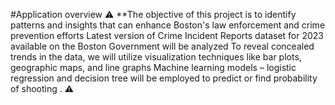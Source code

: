 #Application overview
⚠ **The objective of this project is to identify patterns and insights that can enhance Boston's law enforcement and crime prevention efforts
Latest version of Crime Incident Reports dataset for 2023 available on the Boston Government will be analyzed
To reveal concealed trends in the data, we will utilize visualization techniques like bar plots, geographic maps, and line graphs
Machine learning models – logistic regression and decision tree will be employed to predict or find probability of shooting
. ⚠


